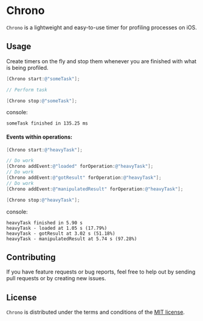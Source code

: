 # Chrono

`Chrono` is a lightweight and easy-to-use timer for profiling processes on iOS.

## Usage

Create timers on the fly and stop them whenever you are finished with what is being profiled.

```objective-c
[Chrono start:@"someTask"];

// Perform task

[Chrono stop:@"someTask"];
```
console:
```
someTask finished in 135.25 ms
```

#### Events within operations:
```objective-c
[Chrono start:@"heavyTask"];

// Do work
[Chrono addEvent:@"loaded" forOperation:@"heavyTask"];
// Do work
[Chrono addEvent:@"gotResult" forOperation:@"heavyTask"];
// Do work
[Chrono addEvent:@"manipulatedResult" forOperation:@"heavyTask"];

[Chrono stop:@"heavyTask"];
```
console:
```
heavyTask finished in 5.90 s
heavyTask - loaded at 1.05 s (17.79%)
heavyTask - gotResult at 3.02 s (51.18%)
heavyTask - manipulatedResult at 5.74 s (97.28%)
```

## Contributing
If you have feature requests or bug reports, feel free to help out by sending pull requests or by creating new issues.

## License
`Chrono` is distributed under the terms and conditions of the [MIT license](https://github.com/larssondaniel/Chrono/blob/master/LICENSE).
